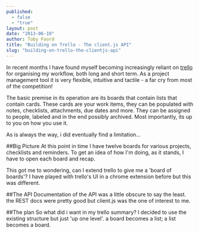 ```yaml
---
published: 
  - false
  - "true"
layout: post
date: "2013-06-19"
author: Toby Foord
title: "Building on Trello - The client.js API"
slug: "building-on-trello-the-clientjs-api"
---
```


In recent months I have found myself becoming increasingly reliant on [trello](http://www.trello.com) for organising my workflow, both long and short term. As a project management tool it is very flexible, intuitive and tactile - a far cry from most of the competition!

The basic premise in its operation are its boards that contain lists that contain cards. These cards are your work items, they can be populated with notes, checklists, attachments, due dates and more. They can be assigned to people, labeled and in the end possibly archived. Most importantly, its up to you on how you use it.


As is always the way, i did eventually find a limitation...

##Big Picture
At this point in time I have twelve boards for various projects, checklists and reminders. To get an idea of how I'm doing, as it stands, I have to open each board and recap.

This got me to wondering, can I extend trello to give me a 'board of boards'? I have played with trello's UI in a chrome extension before but this was different.

##The API
Documentation of the API was a little obscure to say the least. the REST docs were pretty good but client.js was the one of interest to me.

##The plan
So what did i want in my trello summary? I decided to use the existing structure but just 'up one level'. a board becomes a list; a list becomes a board.
